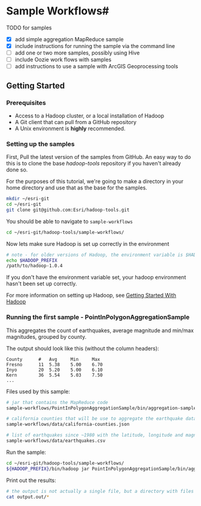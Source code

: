 # Sample Workflows#

TODO for samples

- [x] add simple aggregation MapReduce sample
- [x] include instructions for running the sample via the command line
- [ ] add one or two more samples, possibly using Hive
- [ ] include Oozie work flows with samples
- [ ] add instructions to use a sample with ArcGIS Geoprocessing tools

## Getting Started


### Prerequisites

* Access to a Hadoop cluster, or a local installation of Hadoop
* A Git client that can pull from a GitHub repository
* A Unix environment is **highly** recommended. 

### Setting up the samples


First, Pull the latest version of the samples from GitHub.  An easy way to do this is to clone the base *hadoop-tools* repository if you haven't already done so.

For the purposes of this tutorial, we're going to make a directory in your home directory and use that as the base for the samples.
```bash
mkdir ~/esri-git
cd ~/esri-git
git clone git@github.com:Esri/hadoop-tools.git
```

You should be able to navigate to `sample-workflows`

```bash
cd ~/esri-git/hadoop-tools/sample-workflows/
```

Now lets make sure Hadoop is set up correctly in the environment

```bash
# note - for older versions of Hadoop, the environment variable is $HADOOP_HOME
echo $HADOOP_PREFIX
/path/to/hadoop-1.0.4
```
If you don't have the environment variable set, your hadoop environment hasn't been set up correctly.

For more information on setting up Hadoop, see [Getting Started With Hadoop](http://wiki.apache.org/hadoop/GettingStartedWithHadoop)



### Running the first sample - PointInPolygonAggregationSample

This aggregates the count of earthquakes, average magnitude and min/max magnitudes, grouped by county. 

The output should look like this (without the column headers):
```
County      #   Avg     Min     Max
Fresno  	11	5.38	5.00	6.70
Inyo		20	5.20	5.00	6.10
Kern		36	5.54	5.03	7.50
...
```


Files used by this sample:
```bash
# jar that contains the MapReduce code
sample-workflows/PointInPolygonAggregationSample/bin/aggregation-sample.jar

# california counties that will be use to aggregate the earthquake data
sample-workflows/data/california-counties.json

# list of earthquakes since ~1980 with the latitude, longitude and magnitude data for each
sample-workflows/data/earthquakes.csv
```

Run the sample:
```bash
cd ~/esri-git/hadoop-tools/sample-workflows/
${HADOOP_PREFIX}/bin/hadoop jar PointInPolygonAggregationSample/bin/aggregation-sample.jar com.esri.hadoop.examples.AggregationSampleDriver data/california-counties.json data/earthquakes.csv output.out
```

Print out the results:
```bash
# the output is not actually a single file, but a directory with files with names like 'part-r-00000'
cat output.out/*
```
